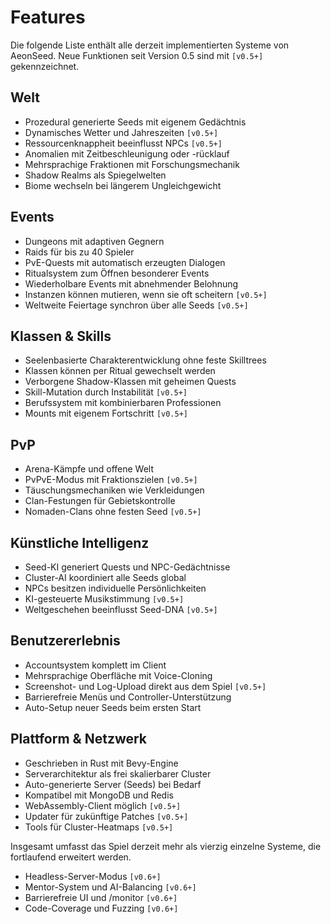 # Features

Die folgende Liste enthält alle derzeit implementierten Systeme von AeonSeed. Neue Funktionen seit Version 0.5 sind mit `[v0.5+]` gekennzeichnet.

## Welt
- Prozedural generierte Seeds mit eigenem Gedächtnis
- Dynamisches Wetter und Jahreszeiten `[v0.5+]`
- Ressourcenknappheit beeinflusst NPCs `[v0.5+]`
- Anomalien mit Zeitbeschleunigung oder -rücklauf
- Mehrsprachige Fraktionen mit Forschungsmechanik
- Shadow Realms als Spiegelwelten
- Biome wechseln bei längerem Ungleichgewicht

## Events
- Dungeons mit adaptiven Gegnern
- Raids für bis zu 40 Spieler
- PvE-Quests mit automatisch erzeugten Dialogen
- Ritualsystem zum Öffnen besonderer Events
- Wiederholbare Events mit abnehmender Belohnung
- Instanzen können mutieren, wenn sie oft scheitern `[v0.5+]`
- Weltweite Feiertage synchron über alle Seeds `[v0.5+]`

## Klassen & Skills
- Seelenbasierte Charakterentwicklung ohne feste Skilltrees
- Klassen können per Ritual gewechselt werden
- Verborgene Shadow-Klassen mit geheimen Quests
- Skill-Mutation durch Instabilität `[v0.5+]`
- Berufssystem mit kombinierbaren Professionen
- Mounts mit eigenem Fortschritt `[v0.5+]`

## PvP
- Arena-Kämpfe und offene Welt
- PvPvE-Modus mit Fraktionszielen `[v0.5+]`
- Täuschungsmechaniken wie Verkleidungen
- Clan-Festungen für Gebietskontrolle
- Nomaden-Clans ohne festen Seed `[v0.5+]`

## Künstliche Intelligenz
- Seed-KI generiert Quests und NPC-Gedächtnisse
- Cluster-AI koordiniert alle Seeds global
- NPCs besitzen individuelle Persönlichkeiten
- KI-gesteuerte Musikstimmung `[v0.5+]`
- Weltgeschehen beeinflusst Seed-DNA `[v0.5+]`

## Benutzererlebnis
- Accountsystem komplett im Client
- Mehrsprachige Oberfläche mit Voice-Cloning
- Screenshot- und Log-Upload direkt aus dem Spiel `[v0.5+]`
- Barrierefreie Menüs und Controller-Unterstützung
- Auto-Setup neuer Seeds beim ersten Start

## Plattform & Netzwerk
- Geschrieben in Rust mit Bevy-Engine
- Serverarchitektur als frei skalierbarer Cluster
- Auto-generierte Server (Seeds) bei Bedarf
- Kompatibel mit MongoDB und Redis
- WebAssembly-Client möglich `[v0.5+]`
- Updater für zukünftige Patches `[v0.5+]`
- Tools für Cluster-Heatmaps `[v0.5+]`

Insgesamt umfasst das Spiel derzeit mehr als vierzig einzelne Systeme, die fortlaufend erweitert werden.
- Headless-Server-Modus `[v0.6+]`
- Mentor-System und AI-Balancing `[v0.6+]`
- Barrierefreie UI und /monitor `[v0.6+]`
- Code-Coverage und Fuzzing `[v0.6+]`
